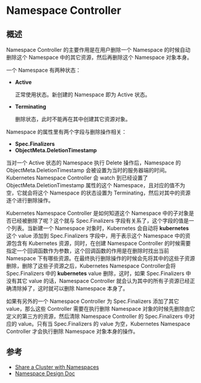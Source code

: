 # Namespace Controller #

## 概述 ##

Namespace Controller 的主要作用是在用户删除一个 Namespace 的时候自动删除这个 Namespace 中的其它资源，然后再删除这个 Namespace 对象本身。

一个 Namespace 有两种状态：

- **Active**

  正常使用状态。新创建的 Namespace 即为 Active 状态。

- **Terminating**

  删除状态，此时不能再在其中创建其它资源对象。

Namespace 的属性里有两个字段与删除操作相关：

- **Spec.Finalizers**
- **ObjectMeta.DeletionTimestamp**

当对一个 Active 状态的 Namespace 执行 Delete 操作后，Namespace 的 ObjectMeta.DeletionTimestamp 会被设置为当时的服务器端的时间。Kubernetes Namespace Controller 会 watch 到已经设置了 ObjectMeta.DeletionTimestamp 属性的这个 Namespace，且对应的值不为空，它就会将这个 Namespace 的状态设置为 Terminating，然后对其中的资源逐个进行删除操作。

Kubernetes Namespace Controller 是如何知道这个 Namespace 中的子对象是否已经被删除了呢？这个就与 Spec.Finalizers 字段有关系了，这个字段的值是一个列表。当新建一个 Namespace 对象时，Kubernetes 会自动将 **kubernetes** 这个 value 添加到 Spec.Finalizers 字段中，用于表示这个 Namespace 中的资源包含有 Kubernetes 资源，同时，在创建 Namespace Controller 的时候需要指定一个回调函数作为参数，这个回调函数的作用是在删除时找出当前 Namespace 下有哪些资源。在最终执行删除操作的时候会先将其中的这些子资源删除，删除了这些子资源之后，Kubernetes Namespace Controller会将 Spec.Finalizers 中的 **kubernetes** value 删除，这时，如果 Spec.Finalizers 中没有其它 value 的话，Namespace Controller 就会认为其中的所有子资源已经正确清除掉了，这时就可以删除 Namespace 本身了。

如果有另外的一个 Namespace Controller 为 Spec.Finalizers 添加了其它 value，那么这些 Controller 需要在执行删除 Namespace 对象的时候先删除由它定义的第三方的资源，然后清除 Namespace Controller 的 Spec.Finalizers 中对应的 value。只有当 Spec.Finalizers 的 value 为空，Kubernetes Namespace Controller 才会执行删除 Namespace 对象本身的操作。

## 参考 ##

- [Share a Cluster with Namespaces](https://kubernetes.io/docs/tasks/administer-cluster/namespaces/)
- [Namespace Design Doc](https://github.com/kubernetes/community/blob/master/contributors/design-proposals/architecture/namespaces.md#finalizers)
